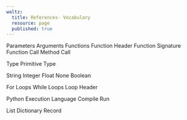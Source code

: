 ```yaml
---
waltz:
  title: References- Vocabulary
  resource: page
  published: true
---
```



Parameters
Arguments
Functions
Function Header
Function Signature
Function Call
Method Call

Type
Primitive Type

String
Integer
Float
None
Boolean



For Loops
While Loops
Loop Header

Python
Execution
Language
Compile
Run

List
Dictionary
Record
